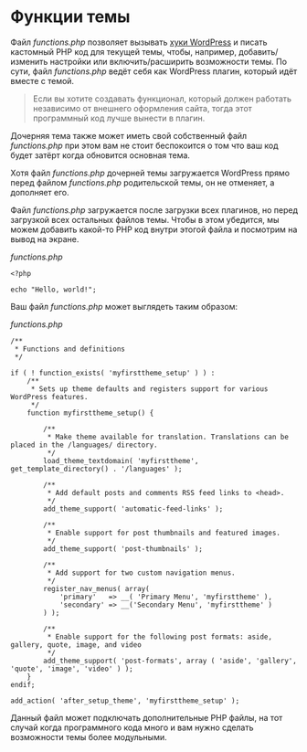 # Функции темы

Файл *functions.php* позволяет вызывать [хуки WordPress](../plugin/hooks.md) и писать кастомный PHP код для текущей темы, чтобы, например, добавить/изменить настройки или включить/расширить возможности темы. По сути, файл *functions.php* ведёт себя как WordPress плагин, который идёт вместе с темой.

> Если вы хотите создавать функционал, который должен работать независимо от внешнего оформления сайта, тогда этот программный код лучше вынести в плагин.

Дочерняя тема также может иметь свой собственный файл *functions.php* при этом вам не стоит беспокоится о том что ваш код будет затёрт когда обновится основная тема.

Хотя файл *functions.php* дочерней темы загружается WordPress прямо перед файлом *functions.php* родительской темы, он не отменяет, а дополняет его.

Файл *functions.php* загружается после загрузки всех плагинов, но перед загрузкой всех остальных файлов темы. Чтобы в этом убедится, мы можем добавить какой-то PHP код внутри этогой файла и посмотрим на вывод на экране.

*functions.php*

```
<?php

echo "Hello, world!";
```

Ваш файл *functions.php* может выглядеть таким образом:

*functions.php*

```
/**
 * Functions and definitions
 */

if ( ! function_exists( 'myfirsttheme_setup' ) ) :
    /**
     * Sets up theme defaults and registers support for various WordPress features.
     */
    function myfirsttheme_setup() {
     
        /**
         * Make theme available for translation. Translations can be placed in the /languages/ directory.
         */
        load_theme_textdomain( 'myfirsttheme', get_template_directory() . '/languages' );
     
        /**
         * Add default posts and comments RSS feed links to <head>.
         */
        add_theme_support( 'automatic-feed-links' );
     
        /**
         * Enable support for post thumbnails and featured images.
         */
        add_theme_support( 'post-thumbnails' );
     
        /**
         * Add support for two custom navigation menus.
         */
        register_nav_menus( array(
            'primary'   => __( 'Primary Menu', 'myfirsttheme' ),
            'secondary' => __('Secondary Menu', 'myfirsttheme' )
        ) );
     
        /**
         * Enable support for the following post formats: aside, gallery, quote, image, and video
         */
        add_theme_support( 'post-formats', array ( 'aside', 'gallery', 'quote', 'image', 'video' ) );
    }
endif;

add_action( 'after_setup_theme', 'myfirsttheme_setup' );
```

Данный файл может подключать дополнительные PHP файлы, на тот случай когда программного кода много и вам нужно сделать возможности темы более модульными.